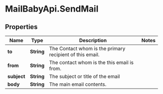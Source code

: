 # MailBabyApi.SendMail

## Properties
Name | Type | Description | Notes
------------ | ------------- | ------------- | -------------
**to** | **String** | The Contact whom is the primary recipient of this email. | 
**from** | **String** | The contact whom is the this email is from. | 
**subject** | **String** | The subject or title of the email | 
**body** | **String** | The main email contents. | 
